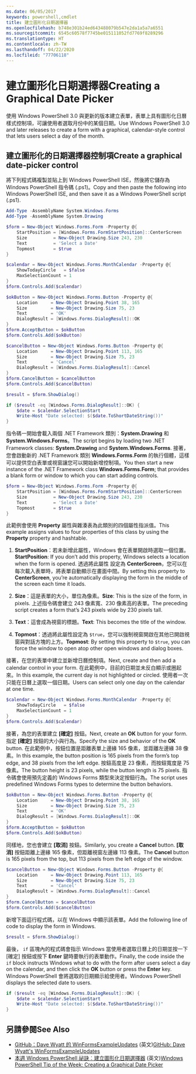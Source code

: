 ```yaml
---
ms.date: 06/05/2017
keywords: powershell,cmdlet
title: 建立圖形化日期選擇器
ms.openlocfilehash: b748e301b24ed643488079b547e2da1a5a7a6551
ms.sourcegitcommit: 6545c60578f7745be015111052fd7769f8289296
ms.translationtype: HT
ms.contentlocale: zh-TW
ms.lasthandoff: 04/22/2020
ms.locfileid: "77706118"
---
```

# <a name="creating-a-graphical-date-picker"></a><span data-ttu-id="10fde-103">建立圖形化日期選擇器</span><span class="sxs-lookup"><span data-stu-id="10fde-103">Creating a Graphical Date Picker</span></span>

<span data-ttu-id="10fde-104">使用 Windows PowerShell 3.0 與更新的版本建立表單，表單上具有圖形化日曆樣式控制項，可讓使用者選取月份中的某個日期。</span><span class="sxs-lookup"><span data-stu-id="10fde-104">Use Windows PowerShell 3.0 and later releases to create a form with a graphical, calendar-style control that lets users select a day of the month.</span></span>

## <a name="create-a-graphical-date-picker-control"></a><span data-ttu-id="10fde-105">建立圖形化的日期選擇器控制項</span><span class="sxs-lookup"><span data-stu-id="10fde-105">Create a graphical date-picker control</span></span>

<span data-ttu-id="10fde-106">將下列程式碼複製並貼上到 Windows PowerShell ISE，然後將它儲存為 Windows PowerShell 指令碼 (.ps1)。</span><span class="sxs-lookup"><span data-stu-id="10fde-106">Copy and then paste the following into Windows PowerShell ISE, and then save it as a Windows PowerShell script (.ps1).</span></span>

```powershell
Add-Type -AssemblyName System.Windows.Forms
Add-Type -AssemblyName System.Drawing

$form = New-Object Windows.Forms.Form -Property @{
    StartPosition = [Windows.Forms.FormStartPosition]::CenterScreen
    Size          = New-Object Drawing.Size 243, 230
    Text          = 'Select a Date'
    Topmost       = $true
}

$calendar = New-Object Windows.Forms.MonthCalendar -Property @{
    ShowTodayCircle   = $false
    MaxSelectionCount = 1
}
$form.Controls.Add($calendar)

$okButton = New-Object Windows.Forms.Button -Property @{
    Location     = New-Object Drawing.Point 38, 165
    Size         = New-Object Drawing.Size 75, 23
    Text         = 'OK'
    DialogResult = [Windows.Forms.DialogResult]::OK
}
$form.AcceptButton = $okButton
$form.Controls.Add($okButton)

$cancelButton = New-Object Windows.Forms.Button -Property @{
    Location     = New-Object Drawing.Point 113, 165
    Size         = New-Object Drawing.Size 75, 23
    Text         = 'Cancel'
    DialogResult = [Windows.Forms.DialogResult]::Cancel
}
$form.CancelButton = $cancelButton
$form.Controls.Add($cancelButton)

$result = $form.ShowDialog()

if ($result -eq [Windows.Forms.DialogResult]::OK) {
    $date = $calendar.SelectionStart
    Write-Host "Date selected: $($date.ToShortDateString())"
}
```

<span data-ttu-id="10fde-107">指令碼一開始會載入兩個 .NET Framework 類別：**System.Drawing** 和 **System.Windows.Forms**。</span><span class="sxs-lookup"><span data-stu-id="10fde-107">The script begins by loading two .NET Framework classes: **System.Drawing** and **System.Windows.Forms**.</span></span> <span data-ttu-id="10fde-108">接著，您會啟動新的 .NET Framework 類別 **Windows.Forms.Form** 的執行個體，這樣可以提供空白表單或視窗讓您可以開始新增控制項。</span><span class="sxs-lookup"><span data-stu-id="10fde-108">You then start a new instance of the .NET Framework class **Windows.Forms.Form**; that provides a blank form or window to which you can start adding controls.</span></span>

```powershell
$form = New-Object Windows.Forms.Form -Property @{
    StartPosition = [Windows.Forms.FormStartPosition]::CenterScreen
    Size          = New-Object Drawing.Size 243, 230
    Text          = 'Select a Date'
    Topmost       = $true
}
```

<span data-ttu-id="10fde-109">此範例會使用 **Property** 屬性與雜湊表為此類別的四個屬性指派值。</span><span class="sxs-lookup"><span data-stu-id="10fde-109">This example assigns values to four properties of this class by using the **Property** property and hashtable.</span></span>

1. <span data-ttu-id="10fde-110">**StartPosition**：若未新增此屬性，Windows 會在表單開啟時選取一個位置。</span><span class="sxs-lookup"><span data-stu-id="10fde-110">**StartPosition**: If you don’t add this property, Windows selects a location when the form is opened.</span></span> <span data-ttu-id="10fde-111">透過將此屬性 設定為 **CenterScreen**，您可以在每次載入表單時，將表單自動顯示在畫面中間。</span><span class="sxs-lookup"><span data-stu-id="10fde-111">By setting this property to **CenterScreen**, you’re automatically displaying the form in the middle of the screen each time it loads.</span></span>

2. <span data-ttu-id="10fde-112">**Size**：這是表單的大小，單位為像素。</span><span class="sxs-lookup"><span data-stu-id="10fde-112">**Size**: This is the size of the form, in pixels.</span></span>
   <span data-ttu-id="10fde-113">上述指令碼會建立 243 像素寬、230 像素高的表單。</span><span class="sxs-lookup"><span data-stu-id="10fde-113">The preceding script creates a form that’s 243 pixels wide by 230 pixels tall.</span></span>

3. <span data-ttu-id="10fde-114">**Text**：這會成為視窗的標題。</span><span class="sxs-lookup"><span data-stu-id="10fde-114">**Text**: This becomes the title of the window.</span></span>

4. <span data-ttu-id="10fde-115">**Topmost**：透過將此屬性設定為 `$true`，您可以強制視窗開啟在其他已開啟視窗與對話方塊的上方。</span><span class="sxs-lookup"><span data-stu-id="10fde-115">**Topmost**: By setting this property to `$true`, you can force the window to open atop other open windows and dialog boxes.</span></span>

<span data-ttu-id="10fde-116">接著，在您的表單中建立並新增日曆控制項。</span><span class="sxs-lookup"><span data-stu-id="10fde-116">Next, create and then add a calendar control in your form.</span></span>
<span data-ttu-id="10fde-117">在此範例中，目前的日期並未反白顯示或圈起來。</span><span class="sxs-lookup"><span data-stu-id="10fde-117">In this example, the current day is not highlighted or circled.</span></span>
<span data-ttu-id="10fde-118">使用者一次只能在日曆上選取一個日期。</span><span class="sxs-lookup"><span data-stu-id="10fde-118">Users can select only one day on the calendar at one time.</span></span>

```powershell
$calendar = New-Object Windows.Forms.MonthCalendar -Property @{
    ShowTodayCircle   = $false
    MaxSelectionCount = 1
}
$form.Controls.Add($calendar)
```

<span data-ttu-id="10fde-119">接著，為您的表單建立 **[確定]** 按鈕。</span><span class="sxs-lookup"><span data-stu-id="10fde-119">Next, create an **OK** button for your form.</span></span> <span data-ttu-id="10fde-120">指定 **[確定]** 按鈕的大小與行為。</span><span class="sxs-lookup"><span data-stu-id="10fde-120">Specify the size and behavior of the **OK** button.</span></span> <span data-ttu-id="10fde-121">在此範例中，按鈕位置是距離表單上邊緣 165 像素，並距離左邊緣 38 像素。</span><span class="sxs-lookup"><span data-stu-id="10fde-121">In this example, the button position is 165 pixels from the form’s top edge, and 38 pixels from the left edge.</span></span> <span data-ttu-id="10fde-122">按鈕高度是 23 像素，而按鈕寬度是 75 像素。</span><span class="sxs-lookup"><span data-stu-id="10fde-122">The button height is 23 pixels, while the button length is 75 pixels.</span></span> <span data-ttu-id="10fde-123">指令碼會使用預先定義的 Windows Forms 類型來決定按鈕行為。</span><span class="sxs-lookup"><span data-stu-id="10fde-123">The script uses predefined Windows Forms types to determine the button behaviors.</span></span>

```powershell
$okButton = New-Object Windows.Forms.Button -Property @{
    Location     = New-Object Drawing.Point 38, 165
    Size         = New-Object Drawing.Size 75, 23
    Text         = 'OK'
    DialogResult = [Windows.Forms.DialogResult]::OK
}
$form.AcceptButton = $okButton
$form.Controls.Add($okButton)
```

<span data-ttu-id="10fde-124">同樣地，您也會建立 **[取消]** 按鈕。</span><span class="sxs-lookup"><span data-stu-id="10fde-124">Similarly, you create a **Cancel** button.</span></span>
<span data-ttu-id="10fde-125">**[取消]** 按鈕距離上邊緣 165 像素，但距離視窗左邊緣 113 像素。</span><span class="sxs-lookup"><span data-stu-id="10fde-125">The **Cancel** button is 165 pixels from the top, but 113 pixels from the left edge of the window.</span></span>

```powershell
$cancelButton = New-Object Windows.Forms.Button -Property @{
    Location     = New-Object Drawing.Point 113, 165
    Size         = New-Object Drawing.Size 75, 23
    Text         = 'Cancel'
    DialogResult = [Windows.Forms.DialogResult]::Cancel
}
$form.CancelButton = $cancelButton
$form.Controls.Add($cancelButton)
```

<span data-ttu-id="10fde-126">新增下面這行程式碼，以在 Windows 中顯示該表單。</span><span class="sxs-lookup"><span data-stu-id="10fde-126">Add the following line of code to display the form in Windows.</span></span>

```powershell
$result = $form.ShowDialog()
```

<span data-ttu-id="10fde-127">最後， `if` 區塊內的程式碼會指示 Windows 當使用者選取日曆上的日期並按一下 [確定]  按鈕或按下 **Enter** 鍵時要執行的表單動作。</span><span class="sxs-lookup"><span data-stu-id="10fde-127">Finally, the code inside the `if` block instructs Windows what to do with the form after users select a day on the calendar, and then click the **OK** button or press the **Enter** key.</span></span> <span data-ttu-id="10fde-128">Windows PowerShell 會將選取的日期顯示給使用者。</span><span class="sxs-lookup"><span data-stu-id="10fde-128">Windows PowerShell displays the selected date to users.</span></span>

```powershell
if ($result -eq [Windows.Forms.DialogResult]::OK) {
    $date = $calendar.SelectionStart
    Write-Host "Date selected: $($date.ToShortDateString())"
}
```

## <a name="see-also"></a><span data-ttu-id="10fde-129">另請參閱</span><span class="sxs-lookup"><span data-stu-id="10fde-129">See Also</span></span>

- <span data-ttu-id="10fde-130">[GitHub：Dave Wyatt 的 WinFormsExampleUpdates](https://github.com/dlwyatt/WinFormsExampleUpdates) \(英文\)</span><span class="sxs-lookup"><span data-stu-id="10fde-130">[GitHub: Dave Wyatt's WinFormsExampleUpdates](https://github.com/dlwyatt/WinFormsExampleUpdates)</span></span>
- <span data-ttu-id="10fde-131">[本週 Windows PowerShell 祕訣︰建立圖形化日期選擇器](/previous-versions/windows/it-pro/windows-powershell-1.0/ff730942(v=technet.10)) \(英文\)</span><span class="sxs-lookup"><span data-stu-id="10fde-131">[Windows PowerShell Tip of the Week:  Creating a Graphical Date Picker](/previous-versions/windows/it-pro/windows-powershell-1.0/ff730942(v=technet.10))</span></span>
